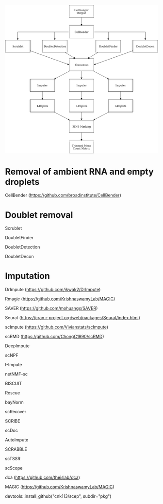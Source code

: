 ![flowchart](flow.png)

# Removal of ambient RNA and empty droplets
CellBender (https://github.com/broadinstitute/CellBender)

# Doublet removal
Scrublet

DoubletFinder

DoubletDetection

DoubletDecon

# Imputation
DrImpute (https://github.com/ikwak2/DrImpute)

Rmagic (https://github.com/KrishnaswamyLab/MAGIC)

SAVER (https://github.com/mohuangx/SAVER)

Seurat (https://cran.r-project.org/web/packages/Seurat/index.html)

scImpute (https://github.com/Vivianstats/scImpute)

scRMD (https://github.com/ChongC1990/scRMD)

DeepImpute

scNPF

I-Impute

netNMF-sc

BISCUIT

Rescue

bayNorm

scRecover

SCRIBE

scDoc

AutoImpute

SCRABBLE

scTSSR

scScope

dca (https://github.com/theislab/dca) 

MAGIC (https://github.com/KrishnaswamyLab/MAGIC)

devtools::install_github("cnk113/scep", subdir="pkg")
